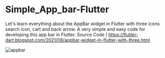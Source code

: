 # Simple_App_bar-Flutter
Let's learn everything about the AppBar widget in Flutter with three icons search icon, cart and back arrow. A very simple and easy code for developing this app bar in Flutter.  Source Code | https://flutter-dart.blogspot.com/2021/08/appbar-widget-in-flutter-with-three.html

![appbar](https://user-images.githubusercontent.com/30773969/131248516-b86154a7-31b3-4c6b-ad81-8bebcfbd4880.PNG)
